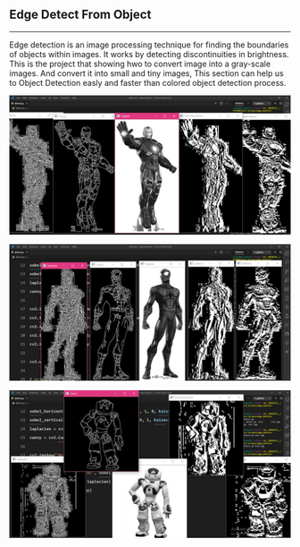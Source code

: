 ## Edge Detect From Object 
 ---
 Edge detection is an image processing technique for finding the boundaries of objects within images. It works by detecting discontinuities in brightness.
 This is the project that showing hwo to convert image into a gray-scale images. And convert it into small and tiny images, This section can help us to Object Detection easly and faster than colored object detection process.
 
 
 ![IronMan Edge Detection](IronMan-Edge-Detection.png)

 ![Spiderman Edge Detection](Spiderman-Edge-Detection.png)

 ![Robot Edge Detection](Robot.png)
